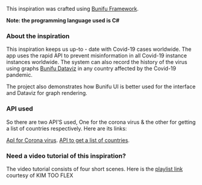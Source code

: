 This inspiration was crafted using  [Bunifu Framework](https://bunifuframework.com/).

**Note: the programming language used is C#**

### About the inspiration
This inspiration keeps us up-to - date with Covid-19 cases worldwide. The app uses the rapid API to prevent misinformation in all Covid-19 instance instances worldwide. The system can also record the history of the virus using graphs [Bunifu Dataviz](https://bunifuframework.com/products/bunifu-dataviz/) in any country affected by the Covid-19 pandemic. 

The project also demonstrates how Bunifu UI is better used for the interface and Dataviz for graph rendering.

### API used
So there are two API'S used, One for the corona virus & the other for getting a list of countries respectively. Here are its links:

[ApI for Corona virus](https://rapidapi.com/astsiatsko/api/coronavirus-monitor).
[API to get a list of countries](https://rapidapi.com/apilayernet/api/rest-countries-v1/endpoints).

### Need a video tutorial of this inspiration?
The video tutorial consists of four short scenes. Here is the [playlist link](https://www.youtube.com/playlist?list=PLt8w0gCqN3WGVBehigX_i5RJFCM3TwJ8u) courtesy of KIM TOO FLEX


